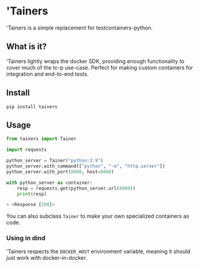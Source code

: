 # 'Tainers

'Tainers is a simple replacement for testcontainers-python. 

## What is it?

'Tainers lightly wraps the docker SDK, providing enough functionality to cover much of the tc-p use-case. Perfect for making custom containers for integration and end-to-end tests.

## Install

`pip install tainers`

## Usage

```py
from tainers import Tainer

import requests

python_server = Tainer("python:3.9")
python_server.with_command(["python", "-m", "http.server"])
python_server.with_port(8000, host=8080)

with python_server as container:
    resp = requests.get(python_server.url(8000))
    print(resp)

> <Response [200]>
```

You can also subclass `Tainer` to make your own specialized containers as code.

### Using in dind

'Tainers respects the `DOCKER_HOST` environment variable, meaning it should just work with docker-in-docker.
